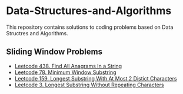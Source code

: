 # Data-Structures-and-Algorithms
This repository contains solutions to coding problems based on Data Structres and Algorithms.

## Sliding Window Problems
  - [Leetcode 438. Find All Anagrams In a String](Find_All_Anagarms_In_A_String.java)
  - [Leetcode 78. Minimum Window Substring](Minimum_Window_Substring.java)
  - [Leetcode 159. Longest Substring With At Most 2 Distict Characters](Longest_Substring_With_Atmost_Two_Distinct_Characters.java)
  - [Leetcode 3. Longest Substring Without Repeating Characters](Longest_Substring_Without_Repeating_Characters.java)
